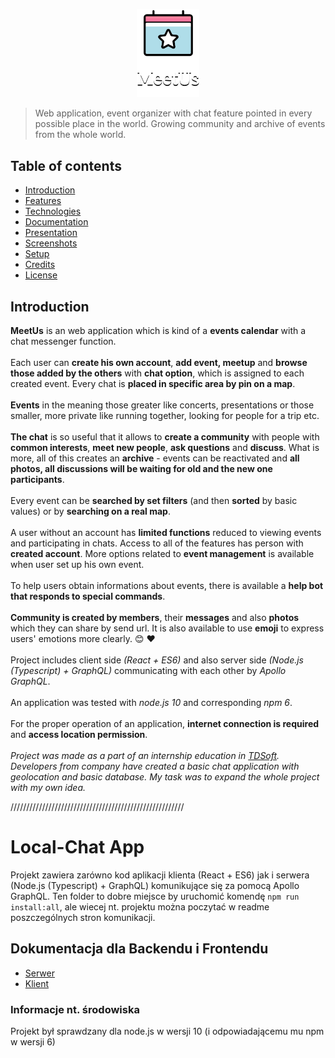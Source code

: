 <p align="center">
  <img src="./client-simple/src/assets/svg/logo.svg" width="100px" alt="MeetUs logo"/>
</p>

> Web application, event organizer with chat feature pointed in every possible place in the world. Growing community and archive of events from the whole world.

## Table of contents
* [Introduction](#introduction)
* [Features](#features)
* [Technologies](#technologies)
* [Documentation](#documentation)
* [Presentation](#presentation)
* [Screenshots](#screenshots)
* [Setup](#setup)
* [Credits](#credits)
* [License](#license)

## Introduction
**MeetUs** is an web application which is kind of a **events calendar** with a chat messenger function. 
</br></br>
Each user can **create his own account**, **add event, meetup** and **browse those added by the others** with **chat option**, which is assigned to each created event. Every chat is **placed in specific area by pin on a map**.
</br></br>
**Events** in the meaning those greater like concerts, presentations or those smaller, more private like running together, looking for people for a trip etc.
</br></br>
**The chat** is so useful that it allows to **create a community** with people with **common interests**, **meet new people**, **ask questions** and **discuss**. What is more, all of this creates an **archive** - events can be reactivated and **all photos, all discussions will be waiting for old and the new one participants**.
</br></br>
Every event can be **searched by set filters** (and then **sorted** by basic values) or by **searching on a real map**.
</br></br>
A user without an account has **limited functions** reduced to viewing events and participating in chats. Access to all of the features has person with **created account**. More options related to **event management** is available when user set up his own event.
</br></br>
To help users obtain informations about events, there is available a **help bot that responds to special commands**.
</br></br>
**Community is created by members**, their **messages** and also **photos** which they can share by send url. It is also available to use **emoji** to express users' emotions more clearly. :blush: :heart:
</br></br>
Project includes client side *(React + ES6)* and also server side *(Node.js (Typescript) + GraphQL)* communicating with each other by *Apollo GraphQL*.
</br></br>
An application was tested with *node.js 10* and corresponding *npm 6*.
</br></br>
For the proper operation of an application, **internet connection is required** and **access location permission**.
</br></br>
*Project was made as a part of an internship education in [TDSoft](https://tdsoft.pl). Developers from company have created a basic chat application with geolocation and basic database. My task was to expand the whole project with my own idea.*


///////////////////////////////////////////////////////
# Local-Chat App

Projekt zawiera zarówno kod aplikacji klienta (React + ES6) jak i serwera (Node.js (Typescript) + GraphQL) komunikujące się za pomocą Apollo GraphQL. 
Ten folder to dobre miejsce by uruchomić komendę `npm run install:all`, ale wiecej nt. projektu można poczytać w readme poszczególnych stron komunikacji.

## Dokumentacja dla Backendu i Frontendu
- [Serwer](/server/README.md)
- [Klient](/client-simple/README.md)

### Informacje nt. środowiska
Projekt był sprawdzany dla node.js w wersji 10 (i odpowiadającemu mu npm w wersji 6)
